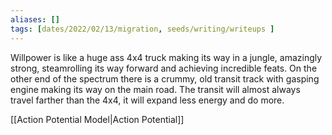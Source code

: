 ```yaml
---
aliases: []
tags: [dates/2022/02/13/migration, seeds/writing/writeups ]
---
```

 
Willpower is like a huge ass 4x4 truck making its way in a jungle, amazingly strong, steamrolling its way forward and achieving incredible feats. On the other end of the spectrum there is a crummy, old transit track with gasping engine making its way on the main road. The transit will almost always travel farther than the 4x4, it will expand less energy and do more. 

[[Action Potential Model|Action Potential]]
